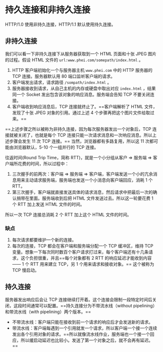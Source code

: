 # 持久连接和非持久连接

HTTP/1.0 使用非持久连接，HTTP/1.1 默认使用持久连接。

## 非持久连接

我们可以看一下非持久连接下从服务器获取到一个 HTML 页面和十张 JPEG 图片的过程。假设 HTML 文件的 `url:www.phei.com/somepath/index.html` 。

1. HTTP 客户端初始化一个与服务器主机 `www.phei.com` 中的 HTTP 服务器的 TCP 连接。服务器默认用 80 端口监听客户端的请求。
2. 客户端发出请求，请求路径 `/sompath/index.html` 。
3. 服务器接收到请求，从自己主机的内存或硬盘中取出对应 `index.html` ，结果同一个 Socket 发出包含该对象的响应消息。服务端会告知 TCP 不要关闭连接。
4. 客户端收到响应消息后，TCP 连接就终止了。==客户端解析了 HTML 文件，发现了十张 JPEG 对象的引用。通过上述 4 个步骤再把这个图片文件给取过来。==

==上述步骤之所以被称为非持久连接，因为每次服务器发出一个对象后，TCP 连接就被关闭了，也就是每个 TCP 连接只能一次请求消息和一次响应消息。所以上述步骤会发生 11 次 TCP 连接。== 当然，浏览器都有多路复用，所以这 11 次都可能由浏览器默认，5-10 个一组并行的 TCP 连接。

往返时间(Round Trip Time，简称 RTT)，就是一个小分组从客户 => 服务端  => 客户端所花费的时间，所以过程中：

1. 三次握手的前两次：客户端 => 服务端 => 客户端，客户端发送一个小的亢余消息用来主动请求服务端，服务端也发送一个小消息向客户端回应，消耗 1 个 RTT。
2. 第三次握手，客户端就直接发送具体的请求消息，然后请求中把最后一次的确认捎带在里面。服务端收到后把 HTML 文件发送过去。所以这一轮要花费 1 个 RTT 加上发送 HTML 文件的时间。

所以一次 TCP 连接总消耗 2 个 RTT 加上这个 HTML 文件的时间。

### 缺点

1. 每次请求都要维护一个新的连接。
2. 每次的连接，TCP 都会在客户端和服务端分配一个 TCP 缓冲区，维持 TCP 变量。想象一下每次同时数百个客户请求打过来，每个客户端还有十几条请求，这个负担很重，并且==每个对象都有 2 RTT 的响应延迟才能收到内容 —— 1 个 RTT 用来建立 TCP，另 1 个用来请求和接收对象。== 这个被称为 TCP 慢启动。

## 持久连接

服务器发出响应后会让 TCP 连接继续打开着。这个连接会限制一段特定时间后关闭，这段时间通常可以配置。==持久连接分为不带流水线（without pipelining）和带流水线（with pipelining）两个版本。==

- 不带流水线：客户端只能在接收到前一个请求的响应后才会发送新的请求。
- 带流水线：客户端每遇到一个引用就发一个请求，所以客户端一个接一个连续发出各个引用对象的请求。==所以就像流水线作业，服务端也一个接一个回应，所以缓启动延迟也比较小。发送了第一个对象之后，就不会再有延迟。== 





























